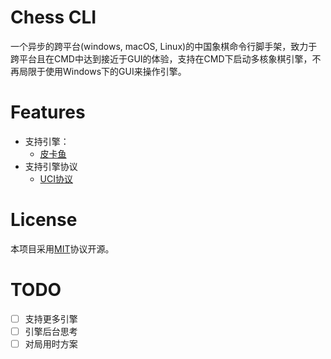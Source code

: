 # Chess CLI
一个异步的跨平台(windows, macOS, Linux)的中国象棋命令行脚手架，致力于跨平台且在CMD中达到接近于GUI的体验，支持在CMD下启动多核象棋引擎，不再局限于使用Windows下的GUI来操作引擎。

# Features
- 支持引擎：
    - [皮卡鱼](https://www.pikafish.com/)
- 支持引擎协议
    - [UCI协议](https://www.xqbase.com/protocol/cchess_ucci.htm)

# License
本项目采用[MIT](LICENSE)协议开源。

# TODO
- [ ] 支持更多引擎
- [ ] 引擎后台思考
- [ ] 对局用时方案